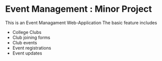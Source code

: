 # Event Management : Minor Project
This is an Event Managament Web-Application
The basic feature includes
  - College Clubs
  - Club joining forms
  - Club events
  - Event registrations
  - Event updates
